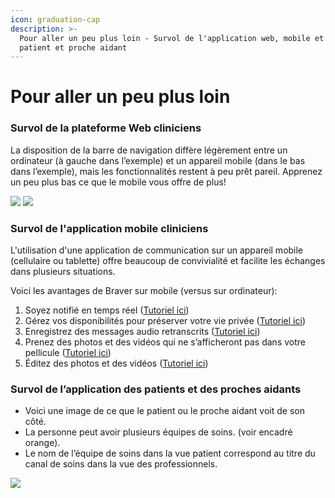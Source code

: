 ```yaml
---
icon: graduation-cap
description: >-
  Pour aller un peu plus loin - Survol de l'application web, mobile et du module
  patient et proche aidant
---
```


# Pour aller un peu plus loin

### Survol de la plateforme Web cliniciens

La disposition de la barre de navigation diffère légèrement entre un ordinateur (à gauche dans l’exemple) et un appareil mobile (dans le bas dans l’exemple), mais les fonctionnalités restent à peu prêt pareil. Apprenez un peu plus bas ce que le mobile vous offre de plus!

![](https://lh7-rt.googleusercontent.com/docsz/AD_4nXdT44-JQIHcbh5ajPEDu2Ot1qw1tfEgpIj502j8HZiXgxZxZhhcFVrfK52AS_xxjczv2bk7DI899kDdEIqQx-tC5Uab7g0jP4nbQ2IQMnnIkeMFT6jVSOb2IZXFBJb4Q5EY650ymnE0x-k6a39XLM2Shi_5?key=cZePhoKjSOguTBidTMV33w) ![](https://lh7-rt.googleusercontent.com/docsz/AD_4nXfjwEUPE-hxQ4NWNiKiC61qnQhR99u8mrwikqQZgQfA7QsTZxwEkEfn47onYmjrh38ESX6ZebDgNE3qzxgisakVbkAWUA068HQQ9EcSwyU0EORvBFDNBtv9Wrrya8hG15dWTEe3TQf3OmQztTHRCWEpcA3f?key=cZePhoKjSOguTBidTMV33w)

### Survol de l'application mobile cliniciens

L'utilisation d'une application de communication sur un appareil mobile (cellulaire ou tablette) offre beaucoup de convivialité et facilite les échanges dans plusieurs situations.

Voici les avantages de Braver sur mobile (versus sur ordinateur):

1. Soyez notifié en temps réel ([Tutoriel ici](https://braver.notion.site/Comprendre-les-notifications-72ca3fb5b4884a7e86931f589f5f055d?pvs=4))
2. Gérez vos disponibilités pour préserver votre vie privée ([Tutoriel ici](https://braver.notion.site/R-gler-son-horaire-de-disponibilit-s-et-ses-p-riodes-d-indisponibilit-df45ec369cc14ce0905b1af0edc17a89?pvs=4))
3. Enregistrez des messages audio retranscrits ([Tutoriel ici](https://braver.notion.site/Ajouter-un-message-vocal-une-discussion-25b94be29f5e452ba85ef994c331cad8?pvs=4))
4. Prenez des photos et des vidéos qui ne s’afficheront pas dans votre pellicule ([Tutoriel ici](https://braver.notion.site/Ajouter-un-fichier-une-photo-ou-une-vid-o-un-fil-de-discussion-35b4b3a27dfc4b2e9f2ef8b749231bcf?pvs=4))
5. Éditez des photos et des vidéos ([Tutoriel ici](https://braver.notion.site/diter-une-photo-ou-une-vid-o-2168d889382148b492817ff26fc1d452?pvs=4))

### Survol de l’application des patients et des proches aidants

* Voici une image de ce que le patient ou le proche aidant voit de son côté.
* La personne peut avoir plusieurs équipes de soins. (voir encadré orange).
* Le nom de l’équipe de soins dans la vue patient correspond au titre du canal de soins dans la vue des professionnels.

![](https://lh7-rt.googleusercontent.com/docsz/AD_4nXfZsCyY5CK2LZZOrWa7Y1nnpzhp_LrjuEeQqL27SHZb3uGxx2G2QDfu7X5GQyj6Iy7n9073F6htkVutRoL5DSMelfoytBV5MAgmwCgYR8Q0Dv365KVLAcdms6svks7J9-XE_bO3dh_IYF-HCQRv88Q-TzKm?key=cZePhoKjSOguTBidTMV33w)
